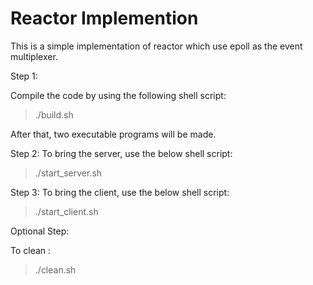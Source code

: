 Reactor Implemention
====================
This is a simple implementation of reactor which use epoll as the event multiplexer.

Step 1:

Compile the code by using the following shell script:

>./build.sh

After that, two executable programs will be made.

Step 2:
To bring the server, use the below shell script:

>./start_server.sh

Step 3:
To bring the client, use the below shell script:
>./start_client.sh 

Optional Step:

To clean :
>./clean.sh
